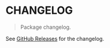 # CHANGELOG

> Package changelog.

See [GitHub Releases](https://github.com/stdlib-js/strided-base-smskmap/releases) for the changelog.